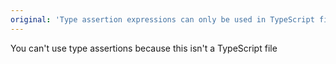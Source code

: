 ```yaml
---
original: 'Type assertion expressions can only be used in TypeScript files.'
---
```


You can't use type assertions because this isn't a TypeScript file
